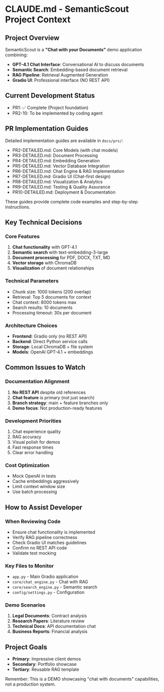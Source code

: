 # CLAUDE.md - SemanticScout Project Context

## Project Overview
SemanticScout is a **"Chat with your Documents"** demo application combining:
- **GPT-4.1 Chat Interface**: Conversational AI to discuss documents
- **Semantic Search**: Embedding-based document retrieval
- **RAG Pipeline**: Retrieval Augmented Generation
- **Gradio UI**: Professional interface (NO REST API)

## Current Development Status
- PR1: ✅ Complete (Project foundation)
- PR2-10: To be implemented by coding agent

## PR Implementation Guides
Detailed implementation guides are available in `docs/prs/`:
- PR2-DETAILED.md: Core Models (with chat models)
- PR3-DETAILED.md: Document Processing
- PR4-DETAILED.md: Embedding Generation
- PR5-DETAILED.md: Vector Database Integration
- PR6-DETAILED.md: Chat Engine & RAG Implementation
- PR7-DETAILED.md: Gradio UI (Chat-first design)
- PR8-DETAILED.md: Visualization & Analytics
- PR9-DETAILED.md: Testing & Quality Assurance
- PR10-DETAILED.md: Deployment & Documentation

These guides provide complete code examples and step-by-step instructions.

## Key Technical Decisions

### Core Features
1. **Chat functionality** with GPT-4.1
2. **Semantic search** with text-embedding-3-large
3. **Document processing** for PDF, DOCX, TXT, MD
4. **Vector storage** with ChromaDB
5. **Visualization** of document relationships

### Technical Parameters
- Chunk size: 1000 tokens (200 overlap)
- Retrieval: Top 5 documents for context
- Chat context: 8000 tokens max
- Search results: 10 documents
- Processing timeout: 30s per document

### Architecture Choices
- **Frontend**: Gradio only (no REST API)
- **Backend**: Direct Python service calls
- **Storage**: Local ChromaDB + file system
- **Models**: OpenAI GPT-4.1 + embeddings

## Common Issues to Watch

### Documentation Alignment
1. **No REST API** despite old references
2. **Chat feature** is primary (not just search)
3. **Branch strategy**: main + feature branches only
4. **Demo focus**: Not production-ready features

### Development Priorities
1. Chat experience quality
2. RAG accuracy
3. Visual polish for demos
4. Fast response times
5. Clear error handling

### Cost Optimization
- Mock OpenAI in tests
- Cache embeddings aggressively
- Limit context window size
- Use batch processing

## How to Assist Developer

### When Reviewing Code
- Ensure chat functionality is implemented
- Verify RAG pipeline correctness
- Check Gradio UI matches guidelines
- Confirm no REST API code
- Validate test mocking

### Key Files to Monitor
- `app.py` - Main Gradio application
- `core/chat_engine.py` - Chat with RAG
- `core/search_engine.py` - Semantic search
- `config/settings.py` - Configuration

### Demo Scenarios
1. **Legal Documents**: Contract analysis
2. **Research Papers**: Literature review
3. **Technical Docs**: API documentation chat
4. **Business Reports**: Financial analysis

## Project Goals
- **Primary**: Impressive client demos
- **Secondary**: Portfolio showcase
- **Tertiary**: Reusable RAG template

Remember: This is a DEMO showcasing "chat with documents" capabilities, not a production system.